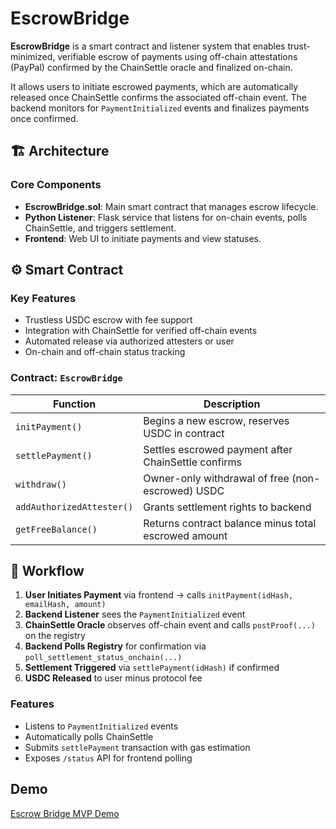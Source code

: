 # EscrowBridge

**EscrowBridge** is a smart contract and listener system that enables trust-minimized, verifiable escrow of payments using off-chain attestations (PayPal) confirmed by the ChainSettle oracle and finalized on-chain.

It allows users to initiate escrowed payments, which are automatically released once ChainSettle confirms the associated off-chain event. The backend monitors for `PaymentInitialized` events and finalizes payments once confirmed.

## 🏗 Architecture

### Core Components

- **EscrowBridge.sol**: Main smart contract that manages escrow lifecycle.
- **Python Listener**: Flask service that listens for on-chain events, polls ChainSettle, and triggers settlement.
- **Frontend**: Web UI to initiate payments and view statuses.

## ⚙️ Smart Contract

### Key Features

- Trustless USDC escrow with fee support
- Integration with ChainSettle for verified off-chain events
- Automated release via authorized attesters or user
- On-chain and off-chain status tracking

### Contract: `EscrowBridge`

| Function                  | Description                                          |
| ------------------------- | ---------------------------------------------------- |
| `initPayment()`           | Begins a new escrow, reserves USDC in contract       |
| `settlePayment()`         | Settles escrowed payment after ChainSettle confirms  |
| `withdraw()`              | Owner-only withdrawal of free (non-escrowed) USDC    |
| `addAuthorizedAttester()` | Grants settlement rights to backend                  |
| `getFreeBalance()`        | Returns contract balance minus total escrowed amount |

## 🧠 Workflow

1. **User Initiates Payment** via frontend → calls `initPayment(idHash, emailHash, amount)`
2. **Backend Listener** sees the `PaymentInitialized` event
3. **ChainSettle Oracle** observes off-chain event and calls `postProof(...)` on the registry
4. **Backend Polls Registry** for confirmation via `poll_settlement_status_onchain(...)`
5. **Settlement Triggered** via `settlePayment(idHash)` if confirmed
6. **USDC Released** to user minus protocol fee

### Features

- Listens to `PaymentInitialized` events
- Automatically polls ChainSettle
- Submits `settlePayment` transaction with gas estimation
- Exposes `/status` API for frontend polling

## Demo

[Escrow Bridge MVP Demo](https://drive.google.com/file/d/1_XpgDnOR1mqEqa-00UZo1b7oL_78fjQZ/view?usp=sharing)
